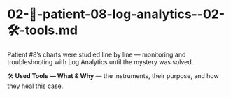 # 02-🔎-patient-08-log-analytics--02-🛠️-tools.md

Patient #8’s charts were studied line by line — monitoring and troubleshooting with Log Analytics until the mystery was solved.

🛠️ **Used Tools — What & Why** — the instruments, their purpose, and how they heal this case.
